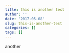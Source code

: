 ```yaml
---
title: this is another test
author: ''
date: '2017-05-08'
slug: this-is-another-test
categories: []
tags: []
---
```


another